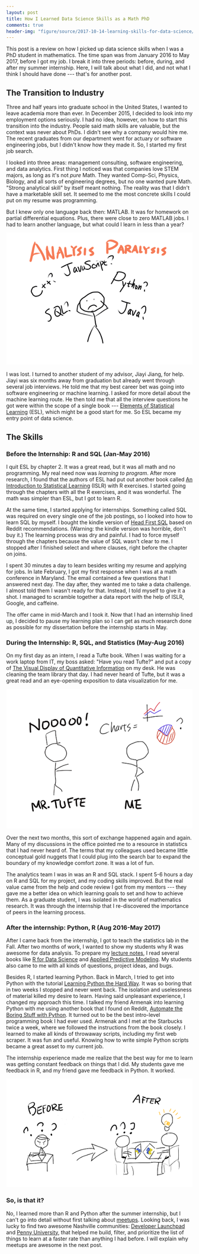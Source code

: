 ```yaml
---
layout: post
title: How I Learned Data Science Skills as a Math PhD
comments: true
header-img: "figure/source/2017-10-14-learning-skills-for-data-science/analysis-paralysis.png"
---
```


This post is a review on how I picked up data science skills when I was a PhD student in mathematics. The time span was from January 2016  to May 2017, before I got my job. I break it into three periods: before, during, and after my summer internship. Here, I will talk about what I did, and not what I think I should have done --- that's for another post.

## The Transition to Industry

Three and half years into graduate school in the United States, I wanted to leave academia more than ever. In December 2015, I decided to look into my employment options seriously. I had no idea, however, on how to start this transition into the industry. People said math skills are valuable, but the context was never about PhDs. I didn't see why a company would hire me. The recent graduates from our department went for actuary or software engineering jobs, but I didn't know how they made it. So, I started my first job search.

I looked into three areas: management consulting, software engineering, and data analytics. First thing I noticed was that companies love STEM majors, as long as it's not *pure* Math. They wanted Comp-Sci, Physics, Biology, and all sorts of engineering degrees, but no one wanted pure Math. "Strong analytical skill" by itself meant nothing. The reality was that I didn't have a marketable skill set. It seemed to me the most concrete skills I could put on my resume was programming.

But I knew only one language back then: MATLAB. It was for homework on partial differential equations. Plus, there were close to zero MATLAB jobs. I had to learn another language, but what could I learn in less than a year?

![analysis-paralysis](/figure/source/2017-10-14-learning-skills-for-data-science/analysis-paralysis.png)

I was lost. I turned to another student of my advisor, Jiayi Jiang, for help. Jiayi was six months away from graduation but already went through several job interviews. He told me that my best career bet was going into software engineering or machine learning. I asked for more detail about the machine learning route. He then told me that all the interview questions he got were within the scope of a single book --- [Elements of Statistical Learning](https://web.stanford.edu/~hastie/ElemStatLearn/) (ESL), which might be a good start for me. So ESL became my entry point of data science.

## The Skills
### Before the Internship: R and SQL (Jan-May 2016)

I quit ESL by chapter 2. It was a great read, but it was all math and no programming. My real need now was *learning to program*. After more research, I found that the authors of ESL had put out another book called [An Introduction to Statistical Learning](http://www-bcf.usc.edu/~gareth/ISL/) (ISLR) with R exercises. I started going through the chapters with all the R exercises, and it was wonderful. The math was simpler than ESL, but I got to learn R.

At the same time, I started applying for internships. Something called SQL was required on every single one of the job postings, so I looked into how to learn SQL by myself. I bought the kindle version of [Head First SQL](http://shop.oreilly.com/product/9780596526849.do) based on Reddit recommendations. (Warning: the kindle version was horrible, don't buy it.) The learning process was dry and painful. I had to force myself through the chapters because the value of SQL wasn't clear to me. I stopped after I finished select and where clauses, right before the chapter on joins.

I spent 30 minutes a day to learn besides writing my resume and applying for jobs. In late February, I got my first response when I was at a math conference in Maryland. The email contained a few questions that I answered next day. The day after, they wanted me to take a data challenge. I almost told them I wasn't ready for that. Instead, I told myself to give it a shot. I managed to scramble together a data report with the help of ISLR, Google, and caffeine.

The offer came in mid-March and I took it. Now that I had an internship lined up, I decided to pause my learning plan so I can get as much research done as possible for my dissertation before the internship starts in May.

### During the Internship: R, SQL, and Statistics (May-Aug 2016)

On my first day as an intern, I read a Tufte book. When I was waiting for a work laptop from IT, my boss asked: "Have you read Tufte?" and put a copy of [The Visual Display of Quantitative Information](https://www.amazon.com/Visual-Display-Quantitative-Information/dp/1930824130) on my desk. He was cleaning the team library that day. I had never heard of Tufte, but it was a great read and an eye-opening exposition to data visualization for me.

![tufte](/figure/source/2017-10-14-learning-skills-for-data-science/mr-tufte.png)

Over the next two months, this sort of exchange happened again and again. Many of my discussions in the office pointed me to a resource in statistics that I had never heard of. The terms that my colleagues used became little conceptual gold nuggets that I could plug into the search bar to expand the boundary of my knowledge comfort zone. It was a lot of fun.

The analytics team I was in was an R and SQL stack. I spent 5-6 hours a day on R and SQL for my project, and my coding skills improved. But the real value came from the help and code review I got from my mentors --- they gave me a better idea on which learning goals to set and how to achieve them. As a graduate student, I was isolated in the world of mathematics research. It was through the internship that I re-discovered the importance of peers in the learning process.

### After the internship: Python, R (Aug 2016-May 2017)

After I came back from the internship, I got to teach the statistics lab in the Fall. After two months of work, I wanted to show my students why R was awesome for data analysis. To prepare my [lecture notes](https://github.com/changhsinlee/RLabNotes), I read several books like [R for Data Science](http://r4ds.had.co.nz/) and [Applied Predictive Modeling](http://appliedpredictivemodeling.com/). My students also came to me with all kinds of questions, project ideas, and bugs.

Besides R, I started learning Python. Back in March, I tried to get into Python with the tutorial [Learning Python the Hard Way](https://learnpythonthehardway.org/). It was so boring that in two weeks I stopped and never went back. The isolation and uselessness of material killed my desire to learn. Having said unpleasant experience, I changed my approach this time. I talked my friend Armenak into learning Python with me using another book that I found on Reddit, [Automate the Boring Stuff with Python](https://automatetheboringstuff.com/). It turned out to be the best intro-level programming book I had ever used. Armenak and I met at the Starbucks twice a week, where we followed the instructions from the book closely. I learned to make all kinds of throwaway scripts, including my first web scraper. It was fun and useful. Knowing how to write simple Python scripts became a great asset to my current job.

The internship experience made me realize that the best way for me to learn was getting constant feedback on things that I did. My students gave me feedback in R, and my friend gave me feedback in Python. It worked.

![peer-feedback](/figure/source/2017-10-14-learning-skills-for-data-science/feedback.png)

### So, is that it?

No, I learned more than R and Python after the summer internship, but I can't go into detail without first talking about [meetups](https://www.meetup.com/). Looking back, I was lucky to find two awesome Nashville communities: [Developer Launchpad](https://www.meetup.com/Developer-Launchpad-Nashville/) and [Penny University](https://groups.google.com/forum/#!forum/penny-university), that helped me build, filter, and prioritize the list of things to learn at a faster rate than anything I had before. I will explain why meetups are awesome in the next post.
